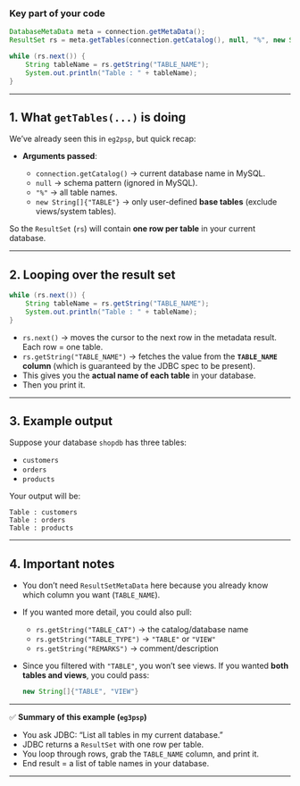 
### Key part of your code

```java
DatabaseMetaData meta = connection.getMetaData();
ResultSet rs = meta.getTables(connection.getCatalog(), null, "%", new String[]{"TABLE"});

while (rs.next()) {
    String tableName = rs.getString("TABLE_NAME");
    System.out.println("Table : " + tableName);
}
```

---

## 1. What `getTables(...)` is doing

We’ve already seen this in `eg2psp`, but quick recap:

* **Arguments passed**:

  * `connection.getCatalog()` → current database name in MySQL.
  * `null` → schema pattern (ignored in MySQL).
  * `"%"` → all table names.
  * `new String[]{"TABLE"}` → only user-defined **base tables** (exclude views/system tables).

So the `ResultSet` (`rs`) will contain **one row per table** in your current database.

---

## 2. Looping over the result set

```java
while (rs.next()) {
    String tableName = rs.getString("TABLE_NAME");
    System.out.println("Table : " + tableName);
}
```

* `rs.next()` → moves the cursor to the next row in the metadata result. Each row = one table.
* `rs.getString("TABLE_NAME")` → fetches the value from the **`TABLE_NAME` column** (which is guaranteed by the JDBC spec to be present).
* This gives you the **actual name of each table** in your database.
* Then you print it.

---

## 3. Example output

Suppose your database `shopdb` has three tables:

* `customers`
* `orders`
* `products`

Your output will be:

```
Table : customers
Table : orders
Table : products
```

---

## 4. Important notes

* You don’t need `ResultSetMetaData` here because you already know which column you want (`TABLE_NAME`).

* If you wanted more detail, you could also pull:

  * `rs.getString("TABLE_CAT")` → the catalog/database name
  * `rs.getString("TABLE_TYPE")` → `"TABLE"` or `"VIEW"`
  * `rs.getString("REMARKS")` → comment/description

* Since you filtered with `"TABLE"`, you won’t see views. If you wanted **both tables and views**, you could pass:

  ```java
  new String[]{"TABLE", "VIEW"}
  ```

---

✅ **Summary of this example (`eg3psp`)**

* You ask JDBC: “List all tables in my current database.”
* JDBC returns a `ResultSet` with one row per table.
* You loop through rows, grab the `TABLE_NAME` column, and print it.
* End result = a list of table names in your database.

---


